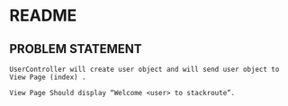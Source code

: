 # README
## PROBLEM STATEMENT

`UserController will create user object and will send user object to View Page (index) .`

`View Page Should display “Welcome <user> to stackroute”.`


